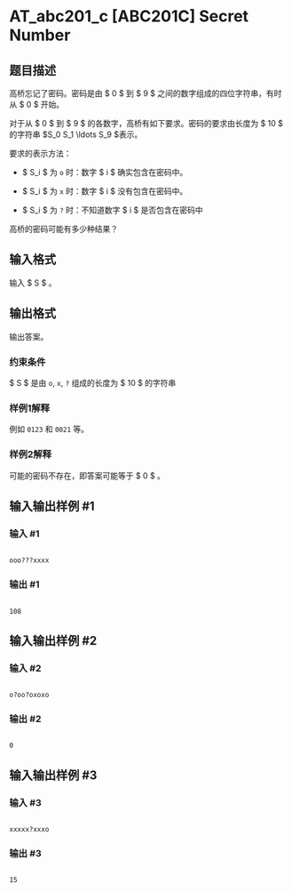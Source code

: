 # AT_abc201_c [ABC201C] Secret Number

## 题目描述

高桥忘记了密码。密码是由 $ 0 $ 到 $ 9 $ 之间的数字组成的四位字符串，有时从 $ 0 $ 开始。

对于从 $ 0 $ 到 $ 9 $ 的各数字，高桥有如下要求。密码的要求由长度为 $ 10 $ 的字符串 $S_0 S_1 \ldots S_9 $表示。

要求的表示方法：
- $ S_i $ 为 `o` 时：数字 $ i $ 确实包含在密码中。
- $ S_i $ 为 `x` 时：数字 $ i $ 没有包含在密码中。
- $ S_i $ 为 `?` 时：不知道数字 $ i $ 是否包含在密码中

高桥的密码可能有多少种结果？

## 输入格式

输入 $ S $ 。

## 输出格式

输出答案。
### 约束条件
$ S $ 是由 `o`, `x`, `?` 组成的长度为 $ 10 $ 的字符串
### 样例1解释
例如 `0123` 和 `0021` 等。
### 样例2解释
可能的密码不存在，即答案可能等于 $ 0 $ 。

## 输入输出样例 #1

### 输入 #1

```
ooo???xxxx
```

### 输出 #1

```
108
```

## 输入输出样例 #2

### 输入 #2

```
o?oo?oxoxo
```

### 输出 #2

```
0
```

## 输入输出样例 #3

### 输入 #3

```
xxxxx?xxxo
```

### 输出 #3

```
15
```